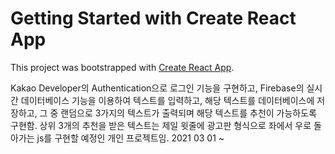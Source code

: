 # Getting Started with Create React App

This project was bootstrapped with [Create React App](https://github.com/facebook/create-react-app).

Kakao Developer의 Authentication으로 로그인 기능을 구현하고,
Firebase의 실시간 데이터베이스 기능을 이용하여 텍스트를 입력하고,
해당 텍스트를 데이터베이스에 저장하고, 그 중 랜덤으로 3가지의 텍스트가 출력되며
해당 텍스트를 추천이 가능하도록 구현함. 상위 3개의 추천을 받은 텍스트는 제일 윗줄에
광고판 형식으로 좌에서 우로 돌아가는 js를 구현할 예정인 개인 프로젝트임.
2021 03 01 ~ 